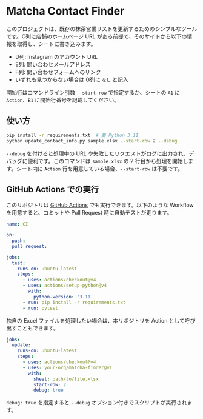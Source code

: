 # Matcha Contact Finder

このプロジェクトは、既存の抹茶営業リストを更新するためのシンプルなツールです。C列に店舗のホームページ URL がある前提で、そのサイトから以下の情報を取得し、シートに書き込みます。

- D列: Instagram のアカウント URL
- E列: 問い合わせメールアドレス
- F列: 問い合わせフォームへのリンク
- いずれも見つからない場合は G列に `なし` と記入

開始行はコマンドライン引数 `--start-row` で指定するか、シートの `A1` に `Action`、`B1` に開始行番号を記載してください。

## 使い方

```bash
pip install -r requirements.txt  # 要 Python 3.11
python update_contact_info.py sample.xlsx --start-row 2 --debug
```

`--debug` を付けると処理中の URL や失敗したリクエストがログに出力され、デバッグに便利です。このコマンドは `sample.xlsx` の 2 行目から処理を開始します。シート内に `Action` 行を用意している場合、`--start-row` は不要です。

## GitHub Actions での実行

このリポジトリは [GitHub Actions](https://docs.github.com/actions) でも実行できます。以下のような Workflow を用意すると、コミットや Pull Request 時に自動テストが走ります。

```yaml
name: CI

on:
  push:
  pull_request:

jobs:
  test:
    runs-on: ubuntu-latest
    steps:
      - uses: actions/checkout@v4
      - uses: actions/setup-python@v4
        with:
          python-version: '3.11'
      - run: pip install -r requirements.txt
      - run: pytest
```

独自の Excel ファイルを処理したい場合は、本リポジトリを Action として呼び出すこともできます。

```yaml
jobs:
  update:
    runs-on: ubuntu-latest
    steps:
      - uses: actions/checkout@v4
      - uses: your-org/matcha-finder@v1
        with:
          sheet: path/to/file.xlsx
          start-row: 2
          debug: true
```

`debug: true` を指定すると `--debug` オプション付きでスクリプトが実行されます。
